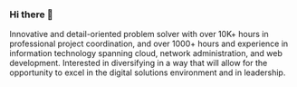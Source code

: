 ### Hi there 👋
Innovative and detail-oriented problem solver with over 10K+ hours in professional project coordination, and over 1000+ hours and experience in information technology spanning cloud, network administration, and web development. Interested in diversifying in a way that will allow for the opportunity to excel in the digital solutions environment and in leadership.
<!--
**cybhershecurity/cybhershecurity** is a ✨ _special_ ✨ repository because its `README.md` (this file) appears on your GitHub profile.

Here are some ideas to get you started:

- 🔭 I’m currently working on ...
- 🌱 I’m currently learning ...
- 👯 I’m looking to collaborate on ...
- 🤔 I’m looking for help with ...
- 💬 Ask me about ...
- 📫 How to reach me: ...
- 😄 Pronouns: ...
- ⚡ Fun fact: ...
-->
